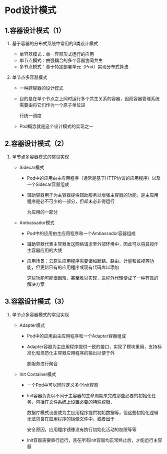 # Pod设计模式

## 1.容器设计模式（1）

1. 基于容器的分布式系统中常用的3类设计模式

   - 单容器模式：单一容器形式运行的应用
   - 单节点模式：由强耦合的多个容器协同共生
   - 多节点模式：基于特定部署单元（Pod）实现分布式算法

2. 单节点多容器模式

   - 一种跨容器的设计模式

   - 目的是在单个节点之上同时运行多个共生关系的容器，因而容器管理系统需要由将它们作为一个原子单位进

     行统一调度

   - Pod概念就是这个设计模式的实现之一

## 2.容器设计模式（2）

1. 单节点多容器模式的常见实现

   - Sidecar模式

     - Pod中的应用由主应用程序（通常是基于HTTP协议的应用程序）以及一个Sidecar容器组成

     - 辅助容器用于为主容器提供辅助服务以增强主容器的功能，是主应用程序是必不可少的一部分，但却未必非得运行

       为应用的一部分

   - Ambassador模式

     - Pod中的应用由主应用程序和一个Ambassador容器组成

     - 辅助容器代表主容器发送网络请求至外部环境中，因此可以将其视作主容器应用的大使

     - 应用场景：云原生应用程序需要诸如断路、路由、计量和监视等功能，但更新已有的应用程序或现有代码库以添加

       这些功能可能很困难，甚至难以实现，进程外代理便成了一种有效的解决方案

## 3.容器设计模式（3）

1. 单节点多容器模式的常见实现

   - Adapter模式

     - Pod中的应用由主应用程序和一个Adapter容器组成

     - Adapter容器为主应用程序提供一致的接口，实现了模块重用，支持标准化和规范化主容器应用程序的输出以便于外

       部服务进行聚合

   - Init Container模式

     - 一个Pod中可以同时定义多个Init容器

     - Init容器负责以不同于主容器的生命周期来完成那些必要的初始化任务，包括在文件系统上设置必要的特殊权限、

       数据库模式设置或为主应用程序提供初始数据等，但这些初始化逻辑无法包含在应用程序的镜像文件中，或者出于

       安全原因，应用程序镜像没有执行初始化活动的权限等等

     - Init容器需要串行运行，且在所有Init容器均正常终止后，才能运行主容器

